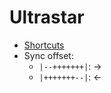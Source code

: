 # Ultrastar

- [Shortcuts](../cheat-sheets/shortcuts.md)
- Sync offset:
  - `|--+++++++|`: →
  - `|+++++++--|`: ←
